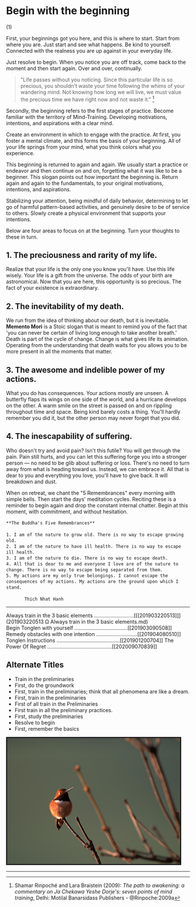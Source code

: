 # Begin with the beginning
(1)

First, your beginnings got you here, and this is where to start. Start from where you are. Just start and see what happens. Be kind to yourself. Connected with the realness you are up against in your everyday life.

Just resolve to begin. When you notice you are off track, come back to the moment and then start again. Over and over, continually.

> "Life passes without you noticing. Since this particular life is so precious, you shouldn't waste your time following the whims of your wandering mind. Not knowing how long we will live, we must value the precious time we have right now and not waste it." [^@Rinpoche:2009a]

Secondly, the beginning refers to the first stages of practice. Become familiar with the territory of Mind-Training. Developing motivations, intentions, and aspirations with a clear mind.

Create an environment in which to engage with the practice. At first, you foster a mental climate, and this forms the basis of your beginning. All of your life springs from your mind, what you think colors what you experience.

This beginning is returned to again and again. We usually start a practice or endeavor and then continue on and on, forgetting what it was like to be a beginner. This slogan points out how important the beginning is. Return again and again to the fundamentals, to your original motivations, intentions, and aspirations.  

Stabilizing your attention, being mindful of daily behavior, determining to let go of harmful pattern-based activities, and genuinely desire to be of service to others. Slowly create a physical environment that supports your intentions.

Below are four areas to focus on at the beginning. Turn your thoughts to these in turn.

## 1. The preciousness and rarity of my life.
Realize that your life is the only one you know you'll have. Use this life wisely. Your life is a gift from the universe. The odds of your birth are astronomical. Now that you are here, this opportunity is so precious. The fact of your existence is extraordinary.

## 2. The inevitability of my death.
We run from the idea of thinking about our death, but it is inevitable. **Memento Mori** is a Stoic slogan that is meant to remind you of the fact that 'you can never be certain of living long enough to take another breath.' Death is part of the cycle of change. Change is what gives life its animation. Operating from the understanding that death waits for you allows you to be more present in all the moments that matter.

## 3. The awesome and indelible power of my actions.
What you do has consequences. Your actions mostly are unseen. A butterfly flaps its wings on one side of the world, and a hurricane develops on the other. A warm smile on the street is passed on and on rippling throughout time and space. Being kind barely costs a thing. You'll hardly remember you did it, but the other person may never forget that you did.

## 4. The inescapability of suffering.
Who doesn't try and avoid pain? Isn't this futile? You will get through the pain. Pain still hurts, and you can let this suffering forge you into a stronger person — no need to be glib about suffering or loss. There's no need to turn away from what is heading toward us. Instead, we can embrace it. All that is dear to you and everything you love, you'll have to give back. It will breakdown and dust.

When on retreat, we chant the "5 Remembrances" every morning with simple bells. Then start the days' meditation cycles. Reciting these is a reminder to begin again and drop the constant internal chatter. Begin at this moment, with commitment, and without hesitation.

    **The Buddha's Five Remembrances**

    1. I am of the nature to grow old. There is no way to escape growing old.
    2. I am of the nature to have ill health. There is no way to escape ill health.
    3. I am of the nature to die. There is no way to escape death.
    4. All that is dear to me and everyone I love are of the nature to change. There is no way to escape being separated from them.
    5. My actions are my only true belongings. I cannot escape the consequences of my actions. My actions are the ground upon which I stand.

           Thich Nhat Hanh


[^@Rinpoche:2009a]: Shamar Rinpoché and Lara Braistein (2009): _The path to awakening: a commentary on Ja Chekawa Yeshe Dorje's: seven points of mind training_, Delhi: Motilal Banarsidass Publishers - @Rinpoche:2009a

----------------------------------------------------------------

Always train in the 3 basic elements ...........................[\[\[201903220513\]\]](201903220513  Ω Always train in the 3 basic elements.md)  
Begin Tonglen with yourself ....................................[[201903090508]]
Remedy obstacles with one intention ............................[[201904080510]]
Tonglen Instructions ...........................................[[201901200704]]
The Power Of Regret ............................................[[202009070839]]

## Alternate Titles
- Train in the preliminaries
- First, do the groundwork
- First, train in the preliminaries; think that all phenomena are like a dream.
- First, train in the preliminaries
- First of all train in the Preliminaries
- First train in all the preliminary practices.
- First, study the preliminaries
- Resolve to begin
- First, remember the basics

![](media/rufus_0779.jpg)

----------------------------------------------------------------


<div style="page-break-after: always;"></div>
